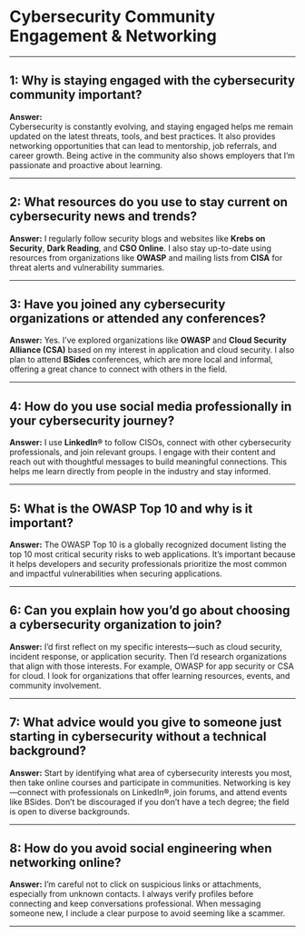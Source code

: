 # Cybersecurity Community Engagement & Networking

---

## 1: Why is staying engaged with the cybersecurity community important?

**Answer:**  
Cybersecurity is constantly evolving, and staying engaged helps me remain updated on the latest threats, tools, and best practices. It also provides networking opportunities that can lead to mentorship, job referrals, and career growth. Being active in the community also shows employers that I’m passionate and proactive about learning.

---

## 2: What resources do you use to stay current on cybersecurity news and trends?

**Answer:** 
I regularly follow security blogs and websites like **Krebs on Security**, **Dark Reading**, and **CSO Online**. I also stay up-to-date using resources from organizations like **OWASP** and mailing lists from **CISA** for threat alerts and vulnerability summaries.

---

## 3: Have you joined any cybersecurity organizations or attended any conferences?

**Answer:**
Yes. I’ve explored organizations like **OWASP** and **Cloud Security Alliance (CSA)** based on my interest in application and cloud security. I also plan to attend **BSides** conferences, which are more local and informal, offering a great chance to connect with others in the field.

---

## 4: How do you use social media professionally in your cybersecurity journey?

**Answer:** 
I use **LinkedIn®** to follow CISOs, connect with other cybersecurity professionals, and join relevant groups. I engage with their content and reach out with thoughtful messages to build meaningful connections. This helps me learn directly from people in the industry and stay informed.

---

## 5: What is the OWASP Top 10 and why is it important?

**Answer:**
The OWASP Top 10 is a globally recognized document listing the top 10 most critical security risks to web applications. It’s important because it helps developers and security professionals prioritize the most common and impactful vulnerabilities when securing applications.

---

## 6: Can you explain how you’d go about choosing a cybersecurity organization to join?

**Answer:**
I’d first reflect on my specific interests—such as cloud security, incident response, or application security. Then I’d research organizations that align with those interests. For example, OWASP for app security or CSA for cloud. I look for organizations that offer learning resources, events, and community involvement.

---

## 7: What advice would you give to someone just starting in cybersecurity without a technical background?

**Answer:**
Start by identifying what area of cybersecurity interests you most, then take online courses and participate in communities. Networking is key—connect with professionals on LinkedIn®, join forums, and attend events like BSides. Don’t be discouraged if you don’t have a tech degree; the field is open to diverse backgrounds.

---

## 8: How do you avoid social engineering when networking online?

**Answer:**
I’m careful not to click on suspicious links or attachments, especially from unknown contacts. I always verify profiles before connecting and keep conversations professional. When messaging someone new, I include a clear purpose to avoid seeming like a scammer.

---

